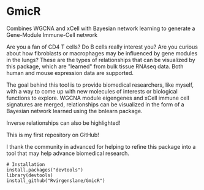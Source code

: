 # GmicR
Combines WGCNA and xCell with Bayesian network learning to generate a Gene-Module Immune-Cell network

Are you a fan of CD4 T cells? Do B cells really interest you? Are you curious about how fibroblasts or macrophages may be influenced by gene modules in the lungs? These are the types of relationships that can be visualized by this package, which are 
"learned" from bulk tissue RNAseq data. Both human and mouse expression data are supported.

The goal behind this tool is to provide biomedical researchers, like myself, with a way to come up with 
new molecules of interests or biological functions to explore. WGCNA module eigengenes and xCell immune cell signatures are
merged, relationships can be visualized in the form of a Bayesian network learned using the bnlearn package. 

Inverse relationships can also be highlighted!

This is my first repository on GitHub! 

I thank the community in advanced for helping to refine this package into a tool that may help advance biomedical research.

    # Installation
    install.packages("devtools")
    library(devtools)
    install_github("Rvirgenslane/GmicR")


